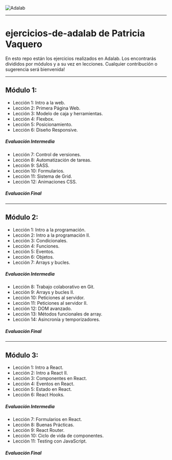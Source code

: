 ![Adalab](https://beta.adalab.es/resources/images/adalab-logo-155x61-bg-white.png)

***

# ejercicios-de-adalab de Patricia Vaquero

En esto repo están los ejercicios realizados en Adalab. Los encontrarás divididos por módulos y a su vez en lecciones. 
Cualquier contribución o sugerencia será bienvenida!

***

## Módulo 1:

* Lección 1: Intro a la web.
* Lección 2: Primera Página Web.
* Lección 3: Modelo de caja y herramientas.
* Lección 4: Flexbox.
* Lección 5: Posicionamiento.
* Lección 6: Diseño Responsive.
##### Evaluación Intermedia
* Lección 7: Control de versiones.
* Lección 8: Automatización de tareas.
* Lección 9: SASS.
* Lección 10: Formularios.
* Lección 11: Sistema de Grid.
* Lección 12: Animaciones CSS.
##### Evaluación Final

***

## Módulo 2:

* Lección 1: Intro a la programación.
* Lección 2: Intro a la programación II.
* Lección 3: Condicionales.
* Lección 4: Funciones.
* Lección 5: Eventos.
* Lección 6: Objetos.
* Lección 7: Arrays y bucles.
##### Evaluación Intermedia
* Lección 8: Trabajo colaborativo en Git.
* Lección 9: Arrays y bucles II.
* Lección 10: Peticiones al servidor.
* Lección 11: Peticiones al servidor II.
* Lección 12: DOM avanzado.
* Lección 13: Métodos funcionales de array.
* Lección 14: Asincronía y temporizadores.
##### Evaluación Final

***

## Módulo 3:

* Lección 1: Intro a React.
* Lección 2: Intro a React II.
* Lección 3: Componentes en React.
* Lección 4: Eventos en React.
* Lección 5: Estado en React.
* Lección 6: React Hooks.
##### Evaluación Intermedia
* Lección 7: Formularios en React.
* Lección 8: Buenas Prácticas.
* Lección 9: React Router.
* Lección 10: Ciclo de vida de componentes.
* Lección 11: Testing con JavaScript.
##### Evaluación Final
